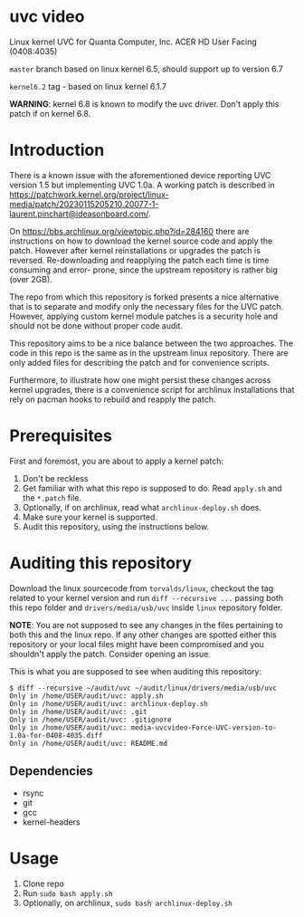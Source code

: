 # uvc video 
Linux kernel UVC for Quanta Computer, Inc. ACER HD User Facing (0408:4035)

`master` branch based on linux kernel 6.5, should support up to version 6.7

`kernel6.2` tag - based on linux kernel 6.1.7

**WARNING**: kernel 6.8 is known to modify the uvc driver. Don't apply this patch if on kernel 6.8.

# Introduction

There is a known issue with the aforementioned device reporting UVC version 1.5 but implementing
UVC 1.0a. A working patch is described in <https://patchwork.kernel.org/project/linux-media/patch/20230115205210.20077-1-laurent.pinchart@ideasonboard.com/>.

On <https://bbs.archlinux.org/viewtopic.php?id=284160> there are instructions on how to download
the kernel source code and apply the patch. However after kernel reinstallations or upgrades the
patch is reversed. Re-downloading and reapplying the patch each time is time consuming and error-
prone, since the upstream repository is rather big (over 2GB).

The repo from which this repository is forked presents a nice alternative that is to separate and
modify only the necessary files for the UVC patch. However, applying custom kernel module
patches is a security hole and should not be done without proper code audit.

This repository aims to be a nice balance between the two approaches. The code in this repo is the
same as in the upstream linux repository. There are only added files for describing the patch and
for convenience scripts.

Furthermore, to illustrate how one might persist these changes across kernel upgrades, there is a
convenience script for archlinux installations that rely on pacman hooks to rebuild and reapply the
patch.

# Prerequisites

First and foremost, you are about to apply a kernel patch:
1. Don't be reckless
2. Get familiar with what this repo is supposed to do. Read `apply.sh` and the `*.patch` file.
3. Optionally, if on archlinux, read what `archlinux-deploy.sh` does.
4. Make sure your kernel is supported.
5. Audit this repository, using the instructions below.

# Auditing this repository

Download the linux sourcecode from `torvalds/linux`, checkout the tag
related to your kernel version and run `diff --recursive ...` passing both this repo folder and
`drivers/media/usb/uvc` inside `linux` repository folder.

**NOTE**: You are not supposed to see any changes in the files pertaining to both this and the
linux repo. If any other changes are spotted either this repository or your local files might
have been compromised and you shouldn't apply the patch. Consider opening an issue.

This is what you are supposed to see when auditing this repository:

```shell
$ diff --recursive ~/audit/uvc ~/audit/linux/drivers/media/usb/uvc
Only in /home/USER/audit/uvc: apply.sh
Only in /home/USER/audit/uvc: archlinux-deploy.sh
Only in /home/USER/audit/uvc: .git
Only in /home/USER/audit/uvc: .gitignore
Only in /home/USER/audit/uvc: media-uvcvideo-Force-UVC-version-to-1.0a-for-0408-4035.diff
Only in /home/USER/audit/uvc: README.md
```

## Dependencies

* rsync
* git
* gcc
* kernel-headers

# Usage

1. Clone repo
2. Run `sudo bash apply.sh`
3. Optionally, on archlinux, `sudo bash archlinux-deploy.sh`

